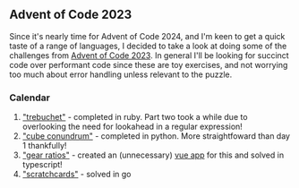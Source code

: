 ## Advent of Code 2023

Since it's nearly time for Advent of Code 2024, and I'm keen to get a quick taste of a range of languages, I decided to take a look at doing some of the challenges from [Advent of Code 2023](https://adventofcode.com/2023). In general I'll be looking for succinct code over performant code since these are toy exercises, and not worrying too much about error handling unless relevant to the puzzle.

### Calendar

1. ["trebuchet"](https://adventofcode.com/2023/day/1) - completed in ruby. Part two took a while due to overlooking the need for lookahead in a regular expression!
2. ["cube conundrum"](https://adventofcode.com/2023/day/2) - completed in python. More straightfoward than day 1 thankfully!
3. ["gear ratios"](https://adventofcode.com/2023/day/3) - created an (unnecessary) [vue app](https://velmanatov.github.io/advent-of-code-2023-day-3/) for this and solved in typescript!
4. ["scratchcards"](https://adventofcode.com/2023/day/3) - solved in go
